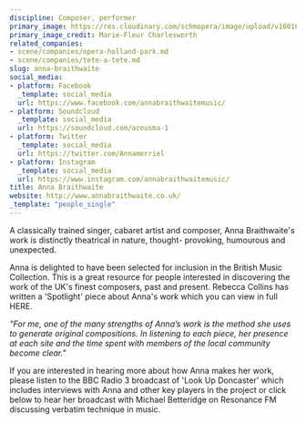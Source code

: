 ```yaml
---
discipline: Composer, performer
primary_image: https://res.cloudinary.com/schmopera/image/upload/v1601055913/media/2020/09/AnnaBraithwaite_cvntob.jpg
primary_image_credit: Marie-Fleur Charlesworth
related_companies:
- scene/companies/opera-holland-park.md
- scene/companies/tete-a-tete.md
slug: anna-braithwaite
social_media:
- platform: Facebook
  _template: social_media
  url: https://www.facebook.com/annabraithwaitemusic/
- platform: Soundcloud
  _template: social_media
  url: https://soundcloud.com/acousma-1
- platform: Twitter
  _template: social_media
  url: https://twitter.com/Annamerriel
- platform: Instagram
  _template: social_media
  url: https://www.instagram.com/annabraithwaitemusic/
title: Anna Braithwaite
website: http://www.annabraithwaite.co.uk/
_template: "people_single"
---
```

A classically trained singer, cabaret artist and composer, Anna Braithwaite's work is distinctly theatrical in nature, thought- provoking, humourous and unexpected.

Anna is delighted to have been selected for inclusion in the British Music Collection. This is a great resource for people interested in discovering the work of the UK's finest composers, past and present. Rebecca Collins has written a 'Spotlight' piece about Anna's work which you can view in full HERE.

_"For me, one of the many strengths of Anna’s work is the method she uses to generate original compositions. In listening to each piece, her presence at each site and the time spent with members of the local community become clear."_

If you are interested in hearing more about how Anna makes her work, please listen to the BBC Radio 3 broadcast of 'Look Up Doncaster' which includes interviews with Anna and other key players in the project or click below to hear her broadcast with Michael Betteridge on Resonance FM discussing verbatim technique in music.